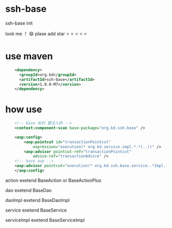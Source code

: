 # ssh-base
ssh-base init

look me ！
:smile:  plase  add  star
:star:  :star:  :star:  :star:  :star: 

# use maven 
```xml  
	<dependency>
	  <groupId>org.kd</groupId>
	  <artifactId>ssh-base</artifactId>
	  <version>1.0.0-M7</version>
	</dependency>
``` 

# how use
```xml 
 	<!-- base 系列 要注入的 -->
    <context:component-scan base-package="org.kd.ssh.base" />
 ``` 

```xml  
	<aop:config>
		<aop:pointcut id="transactionPointcut"
			expression="execution(* org.kd.service.impl.*.*(..))" />
		<aop:advisor pointcut-ref="transactionPointcut"
			advice-ref="transactionAdvice" />
	<!-- base aop -->
	<aop:advisor pointcut="execution(* org.kd.ssh.base.service..*Impl.*(..))" advice-ref="transactionAdvice" />
	</aop:config>
``` 

 action      exetend BaseAction or BaseActionPlus
 
 
 dao         exetend  BaseDao
 
 
 daoImpl     exetend  BaseDaoImpl
 
 
 service     exetend  BaseService
 
 
 serviceImpl exetend  BaseServiceImpl
 